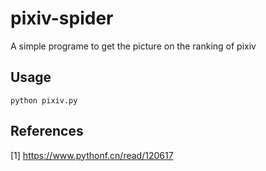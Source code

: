# pixiv-spider
A simple programe to get the picture on the ranking of pixiv

## Usage
```
python pixiv.py
```

## References
[1] https://www.pythonf.cn/read/120617
